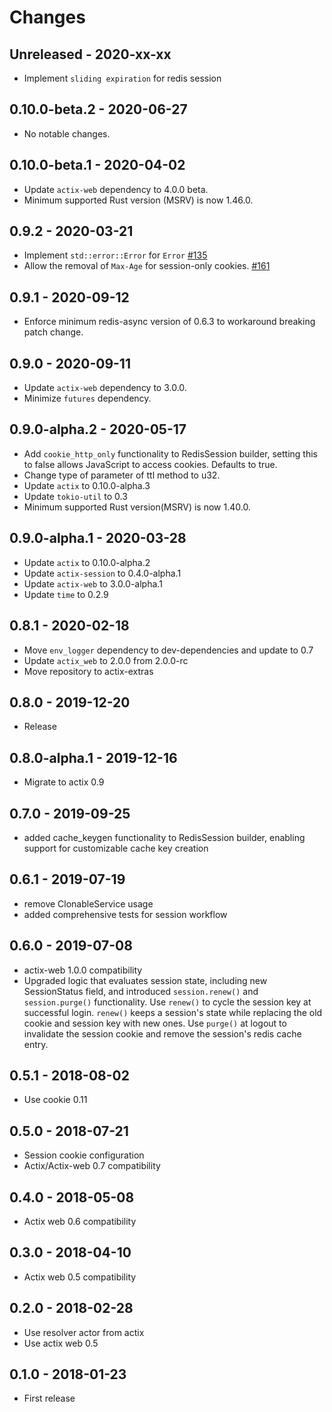 # Changes

## Unreleased - 2020-xx-xx
* Implement `sliding expiration` for redis session


## 0.10.0-beta.2 - 2020-06-27
* No notable changes.


## 0.10.0-beta.1 - 2020-04-02
* Update `actix-web` dependency to 4.0.0 beta.
* Minimum supported Rust version (MSRV) is now 1.46.0.


## 0.9.2 - 2020-03-21
* Implement `std::error::Error` for `Error` [#135]
* Allow the removal of `Max-Age` for session-only cookies. [#161]

[#135]: https://github.com/actix/actix-extras/pull/135
[#161]: https://github.com/actix/actix-extras/pull/161


## 0.9.1 - 2020-09-12
* Enforce minimum redis-async version of 0.6.3 to workaround breaking patch change.


## 0.9.0 - 2020-09-11
* Update `actix-web` dependency to 3.0.0.
* Minimize `futures` dependency.


## 0.9.0-alpha.2 - 2020-05-17
* Add `cookie_http_only` functionality to RedisSession builder, setting this
  to false allows JavaScript to access cookies. Defaults to true.
* Change type of parameter of ttl method to u32.
* Update `actix` to 0.10.0-alpha.3
* Update `tokio-util` to 0.3
* Minimum supported Rust version(MSRV) is now 1.40.0.


## 0.9.0-alpha.1 - 2020-03-28
* Update `actix` to 0.10.0-alpha.2
* Update `actix-session` to 0.4.0-alpha.1
* Update `actix-web` to 3.0.0-alpha.1
* Update `time` to 0.2.9


## 0.8.1 - 2020-02-18
* Move `env_logger` dependency to dev-dependencies and update to 0.7
* Update `actix_web` to 2.0.0 from 2.0.0-rc
* Move repository to actix-extras


## 0.8.0 - 2019-12-20
* Release


## 0.8.0-alpha.1 - 2019-12-16
* Migrate to actix 0.9


## 0.7.0 - 2019-09-25
* added cache_keygen functionality to RedisSession builder, enabling support for
  customizable cache key creation


## 0.6.1 - 2019-07-19
* remove ClonableService usage
* added comprehensive tests for session workflow


## 0.6.0 - 2019-07-08
* actix-web 1.0.0 compatibility
* Upgraded logic that evaluates session state, including new SessionStatus field,
  and introduced ``session.renew()`` and ``session.purge()`` functionality.
  Use ``renew()`` to cycle the session key at successful login.  ``renew()`` keeps a
  session's state while replacing the old cookie and session key with new ones.
  Use ``purge()`` at logout to invalidate the session cookie and remove the
  session's redis cache entry.


## 0.5.1 - 2018-08-02
* Use cookie 0.11


## 0.5.0 - 2018-07-21
* Session cookie configuration
* Actix/Actix-web 0.7 compatibility


## 0.4.0 - 2018-05-08
* Actix web 0.6 compatibility


## 0.3.0 - 2018-04-10
* Actix web 0.5 compatibility


## 0.2.0 - 2018-02-28
* Use resolver actor from actix
* Use actix web 0.5


## 0.1.0 - 2018-01-23
* First release
